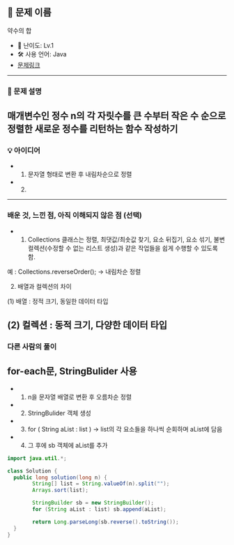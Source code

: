 ## 📘 문제 이름
약수의 합

- 🧩 난이도: Lv.1
- 🛠 사용 언어: Java
- [문제링크](https://school.programmers.co.kr/learn/courses/30/lessons/12933)

---

### 🧠 문제 설명
매개변수인 정수 n의 각 자릿수를 큰 수부터 작은 수 순으로 정렬한 새로운 정수를 리턴하는 함수 작성하기
---



### 💡 아이디어
- 1. 문자열 형태로 변환 후 내림차순으로 정렬
- 2. 


---
### 배운 것, 느낀 점, 아직 이해되지 않은 점 (선택)

- 1.  Collections 클래스는 정렬, 최댓값/최솟값 찾기, 요소 뒤집기, 요소 섞기, 불변 컬렉션(수정할 수 없는 리스트 생성)과 같은 작업들을 쉽게 수행할 수 있도록 함.

예 :  Collections.reverseOrder(); -> 내림차순 정렬


2. 배열과 컬렉션의 차이

(1) 배열 : 정적 크기, 동일한 데이터 타입

(2) 컬렉션 : 동적 크기, 다양한 데이터 타입
---

### 다른 사람의 풀이

## for-each문, StringBulider 사용

- 1. n을 문자열 배열로 변환 후 오름차순 정렬
- 2. StringBulider 객체 생성
- 3. for ( String aList : list ) -> list의 각 요소들을 하나씩 순회하며 aList에 담음 
- 4. 그 후에 sb 객체에 aList를 추가

```java
import java.util.*;

class Solution {
  public long solution(long n) {
        String[] list = String.valueOf(n).split("");
        Arrays.sort(list);

        StringBuilder sb = new StringBuilder();
        for (String aList : list) sb.append(aList);

        return Long.parseLong(sb.reverse().toString());
  }
}
```
